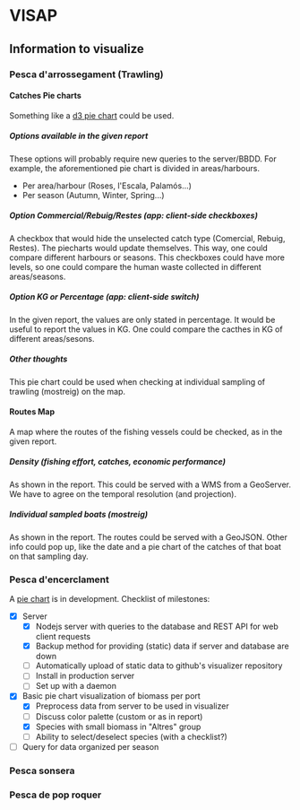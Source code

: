# VISAP
## Information to visualize
### Pesca d'arrossegament (Trawling)
#### Catches Pie charts
Something like a [d3 pie chart](https://bluenetcataccio4.github.io/VISAP/piechart/) could be used.
##### Options available in the given report
These options will probably require new queries to the server/BBDD. For example, the aforementioned pie chart is divided in areas/harbours.
- Per area/harbour (Roses, l'Escala, Palamós...)
- Per season (Autumn, Winter, Spring...)

##### Option Commercial/Rebuig/Restes (app: client-side checkboxes)
A checkbox that would hide the unselected catch type (Comercial, Rebuig, Restes). The piecharts would update themselves. This way, one could compare different harbours or seasons. This checkboxes could have more levels, so one could compare the human waste collected in different areas/seasons.

##### Option KG or Percentage (app: client-side switch)
In the given report, the values are only stated in percentage. It would be useful to report the values in KG. One could compare the cacthes in KG of different areas/sesons.

##### Other thoughts
This pie chart could be used when checking at individual sampling of trawling (mostreig) on the map.

#### Routes Map
A map where the routes of the fishing vessels could be checked, as in the given report.

##### Density (fishing effort, catches, economic performance)
As shown in the report. This could be served with a WMS from a GeoServer. We have to agree on the temporal resolution (and projection).

##### Individual sampled boats (mostreig)
As shown in the report. The routes could be served with a GeoJSON. Other info could pop up, like the date and a pie chart of the catches of that boat on that sampling day.

### Pesca d'encerclament
A [pie chart](https://bluenetcataccio4.github.io/VISAP/piechart/) is in development. Checklist of milestones:
- [x] Server
  - [x] Nodejs server with queries to the database and REST API for web client requests
  - [x] Backup method for providing (static) data if server and database are down
  - [ ] Automatically upload of static data to github's visualizer repository
  - [ ] Install in production server
  - [ ] Set up with a daemon
- [x] Basic pie chart visualization of biomass per port
  - [x] Preprocess data from server to be used in visualizer
  - [ ] Discuss color palette (custom or as in report)
  - [x] Species with small biomass in "Altres" group
  - [ ] Ability to select/deselect species (with a checklist?)
- [ ] Query for data organized per season

### Pesca sonsera

### Pesca de pop roquer

